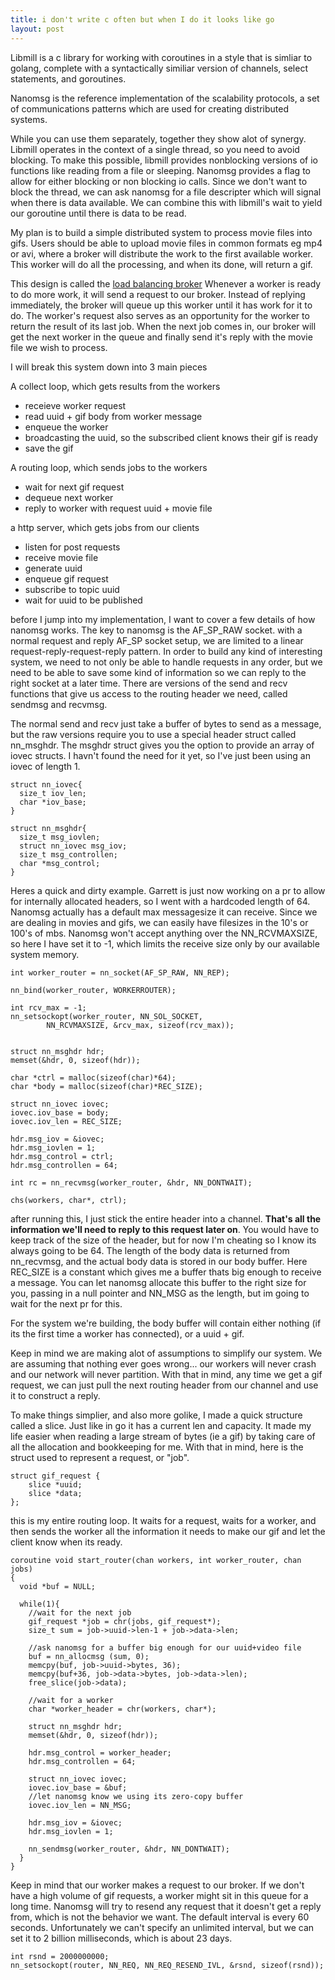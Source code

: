 ```yaml
---
title: i don't write c often but when I do it looks like go
layout: post
---
```



Libmill is a c library for working with coroutines in a style that is simliar to golang, complete with a syntactically similiar version of channels, select statements, and goroutines.

Nanomsg is the reference implementation of the scalability protocols, a set of communications patterns which are used for creating distributed systems.

While you can use them separately, together they show alot of synergy. Libmill operates in the context of a single thread, so you need to avoid blocking. To make this possible, libmill provides nonblocking versions of io functions like reading from a file or sleeping. Nanomsg provides a flag to allow for either blocking or non blocking io calls. Since we don't want to block the thread, we can ask nanomsg for a file descripter which will signal when there is data available. We can combine this with libmill's wait to yield our goroutine until  there is data to be read.

My plan is to build a simple distributed system to process movie files into gifs. Users should be able to upload movie files in common formats eg mp4 or avi, where a broker will distribute the work to the first available worker. This worker will do all the processing, and when its done, will return a gif.

This design is called the <a href="http://zguide.zeromq.org/page:all#advanced-request-reply">load balancing broker</a> Whenever a worker is ready to do more work, it will send a request to our broker. Instead of replying immediately, the broker will queue up this worker until it has work for it to do. The worker's request also serves as an opportunity for the worker to return the result of its last job. When the next job comes in, our broker will get the next worker in the queue and finally send it's reply with the movie file we wish to process.

I will break this system down into 3 main pieces

A collect loop, which gets results from the workers

- receieve worker request
- read uuid + gif body from worker message
- enqueue the worker
- broadcasting the uuid, so the subscribed client knows their gif is ready
- save the gif


A routing loop, which sends jobs to the workers

- wait for next gif request
- dequeue next worker
- reply to worker with request uuid + movie file


a http server, which gets jobs from our clients

- listen for post requests
- receive movie file
- generate uuid
- enqueue gif request
- subscribe to topic uuid
- wait for uuid to be published


before I jump into my implementation, I want to cover a few details of how nanomsg works. The key to nanomsg is the AF_SP_RAW socket. with a normal request and reply AF_SP socket setup, we are limited to a linear request-reply-request-reply pattern. In order to build any kind of interesting system, we need to not only be able to handle requests in any order, but we need to be able to save some kind of information so we can reply to the right socket at a later time. There are versions of the send and recv functions that give us access to the routing header we need, called sendmsg and recvmsg.


The normal send and recv just take a buffer of bytes to send as a message, but the raw versions require you to use a special header struct called nn_msghdr. The msghdr struct gives you the option to provide an array of iovec structs. I havn't found the need for it yet, so I've just been using an iovec of length 1.

    struct nn_iovec{
      size_t iov_len;
      char *iov_base;
    }

    struct nn_msghdr{
      size_t msg_iovlen;
      struct nn_iovec msg_iov;
      size_t msg_controllen;
      char *msg_control;
    }

Heres a quick and dirty example. Garrett is just now working on a pr to allow for internally allocated headers, so I went with a hardcoded length of 64. Nanomsg actually has a default max messagesize it can receive. Since we are dealing in movies and gifs, we can easily have filesizes in the 10's or 100's of mbs. Nanomsg won't accept anything over the NN_RCVMAXSIZE, so here I have set it to -1, which limits the receive size only by our available system memory.

    int worker_router = nn_socket(AF_SP_RAW, NN_REP);

    nn_bind(worker_router, WORKERROUTER);

    int rcv_max = -1;
    nn_setsockopt(worker_router, NN_SOL_SOCKET,
            NN_RCVMAXSIZE, &rcv_max, sizeof(rcv_max));


    struct nn_msghdr hdr;
    memset(&hdr, 0, sizeof(hdr));

    char *ctrl = malloc(sizeof(char)*64);
    char *body = malloc(sizeof(char)*REC_SIZE);

    struct nn_iovec iovec;
    iovec.iov_base = body;
    iovec.iov_len = REC_SIZE;

    hdr.msg_iov = &iovec;
    hdr.msg_iovlen = 1;
    hdr.msg_control = ctrl;
    hdr.msg_controllen = 64;

    int rc = nn_recvmsg(worker_router, &hdr, NN_DONTWAIT);

    chs(workers, char*, ctrl);


after running this, I just stick the entire header into a channel. <b>That's all the information we'll need to reply to this request later on</b>. You would have to keep track of the size of the header, but for now I'm cheating so I know its always going to be 64. The length of the body data is returned from nn_recvmsg, and the actual body data is stored in our body buffer. Here REC_SIZE is a constant which gives me a buffer thats big enough to receive a message. You can let nanomsg allocate this buffer to the right size for you, passing in a null pointer and NN_MSG as the length, but im going to wait for the next pr for this.

For the system we're building, the body buffer will contain either nothing (if its the first time a worker has connected), or a uuid + gif.


Keep in mind we are making alot of assumptions to simplify our system. We are assuming that nothing ever goes wrong... our workers will never crash and our network will never partition. With that in mind, any time we get a gif request, we can just pull the next routing header from our channel and use it to construct a reply.


To make things simplier, and also more golike, I made a quick structure called a slice. Just like in go it has a current len and capacity. It made my life easier when reading a large stream of bytes (ie a gif) by taking care of all the allocation and bookkeeping for me. With that in mind, here is the struct used to represent a request, or "job".

    struct gif_request {
        slice *uuid;
        slice *data;
    };

this is my entire routing loop. It waits for a request, waits for a worker, and then sends the worker all the information it needs to make our gif and let the client know when its ready.

    coroutine void start_router(chan workers, int worker_router, chan jobs)
    {
      void *buf = NULL;

      while(1){
        //wait for the next job
        gif_request *job = chr(jobs, gif_request*);
        size_t sum = job->uuid->len-1 + job->data->len;

        //ask nanomsg for a buffer big enough for our uuid+video file
        buf = nn_allocmsg (sum, 0);
        memcpy(buf, job->uuid->bytes, 36);
        memcpy(buf+36, job->data->bytes, job->data->len);
        free_slice(job->data);

        //wait for a worker
        char *worker_header = chr(workers, char*);

        struct nn_msghdr hdr;
        memset(&hdr, 0, sizeof(hdr));

        hdr.msg_control = worker_header;
        hdr.msg_controllen = 64;

        struct nn_iovec iovec;
        iovec.iov_base = &buf;
        //let nanomsg know we using its zero-copy buffer
        iovec.iov_len = NN_MSG;

        hdr.msg_iov = &iovec;
        hdr.msg_iovlen = 1;

        nn_sendmsg(worker_router, &hdr, NN_DONTWAIT);
      }
    }


Keep in mind that our worker makes a request to our broker. If we don't have a high volume of gif requests, a worker might sit in this queue for a long time. Nanomsg will try to resend any request that it doesn't get a reply from, which is not the behavior we want. The default interval is every 60 seconds. Unfortunately we can't specify an unlimited interval, but we can set it to 2 billion milliseconds, which is about 23 days.


    int rsnd = 2000000000;
    nn_setsockopt(router, NN_REQ, NN_REQ_RESEND_IVL, &rsnd, sizeof(rsnd));
